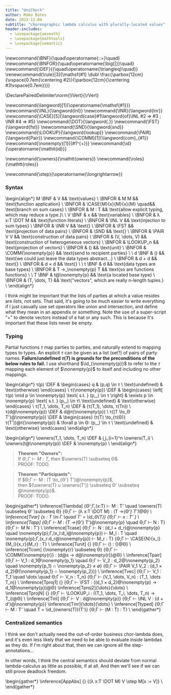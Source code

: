 ```yaml
---
title: "UniChorλ"
author: Mako Bates
date: 2023-12-04
subtitle: "choreographic lambda calculus with plurally-located values"
header-includes:
  - \usepackage{amsmath}
  - \usepackage{mathtools}
  - \usepackage{semantic}
---
```

\newcommand{\BNF}{\quad\operatorname{::=}\quad}
\newcommand{\BNFOR}{\quad\operatorname{\big{|}}\quad}
\newcommand{\DEF}{{\quad\operatorname{\triangleq}\quad}}
\renewcommand{\rule}[3]{\mathsf{#1} \dubl \frac{\parbox{12cm}{\vspace{0.7em}\centering #2}}{\parbox{12cm}{\centering #3\vspace{0.7em}}}}

\DeclarePairedDelimiter\norm{\lVert}{\rVert}

\newcommand{\langword}[1]{\operatorname{\mathsf{#1}}}
\newcommand{\INL}{\langword{Inl}}
\newcommand{\INR}{\langword{Inr}}
\newcommand{\CASE}[5]{\langword{case}#1\langword{of}\INL #2 ⇒ #3 ; \INR #4 ⇒ #5}
\newcommand{\DOT}{\langword{.}}
\newcommand{\FST}{\langword{fst}}
\newcommand{\SND}{\langword{snd}}
\newcommand{\LOOKUP}{\langword{lookup}}
\newcommand{\PAIR}{\langword{Pair}}
\newcommand{\COMM}[1]{\langword{com}_{#1}}
\newcommand{\nonempty}[1]{{#1^{+}}}
\newcommand{\id}{\operatorname{\mathit{id}}}

\newcommand{\owners}{\mathtt{owners}}
\newcommand{\roles}{\mathtt{roles}}

\newcommand{\step}{\operatorname{\longrightarrow}}

### Syntax

\begin{align*}
M  \BNF   &  V                       && \text{values}          \\
   \BNFOR &  M M                     && \text{function application}          \\
   \BNFOR &  \CASE{M}{x}{M}{x}{M}    \quad&& \text{branch on sum cases}          \\
   \BNFOR &  M : T                   && \text{allow explicit typing, which may reduce a type.}\\
                                            \\
V  \BNF   &  x                       && \text{variables}          \\
   \BNFOR &  λ x:T \DOT M            && \text{function literals}          \\
   \BNFOR &  \INL V                  && \text{injection to sum types}           \\
   \BNFOR &  \INR V                  && \text{}           \\
   \BNFOR &  \FST                    && \text{projection of data pairs}           \\
   \BNFOR &  \SND                    && \text{}           \\
   \BNFOR &  \PAIR V V               && \text{construction of data pairs}           \\
   \BNFOR &  (V, \dots, V)           && \text{construction of heterogeneous vectors}           \\
   \BNFOR &  \LOOKUP_n               && \text{projection of vectors}           \\
   \BNFOR &  ()                      && \text{unit}          \\
   \BNFOR &  \COMM{\nonempty{p}}     && \text{send to recipient parties}            \\
                                            \\
d  \BNF   &  ()                      && \text{we could just leave the data types abstract...}           \\
   \BNFOR &  d + d                   && \text{}           \\
   \BNFOR &  d × d                   && \text{}           \\
                                            \\
t  \BNF   &  d                       && \text{data types are base types}            \\
   \BNFOR &  T →_\nonempty{p} T      && \text{so are functions functions}         \\
   \\
T  \BNF   &  t@\nonempty{p}          && \text{a located base type}             \\
   \BNFOR &  (T, \dots, T)           && \text{"vectors", which are really n-length tuples.}  \\
\end{align*}



I think might be important that the lists of parties at which a value resides
are _lists_, not sets.
That said, it's going to be much easier to write everything if I just casually
use set operators
like union and intersection, and define what they mean in an appendix or something.
Note the use of a super-script "+" to denote vectors instead of a hat or any such.
This is because it's important that these lists never be empty.



### Typing

Partial functions $τ$ map parties to parties,
and naturally extend to mapping types to types.
An explicit $τ$ can be given as a list (set?) of pairs of party names.
**Failure/undefined $τ(T)$ is grounds for the preconditions of the below rules to fail.**
I use shorthand $\id_{\nonempty{p}}$ to refer to the $τ$ mapping each element of $\nonempty{p}$
to itself and including no other mappings.

\begin{align*}
τ(p) \DEF & \begin{cases}
             q                & (p,q) \in τ \\
             \text{undefined} & \text{otherwise}
             \end{cases} \\
τ(\nonempty{p}) \DEF & \begin{cases}
                       \left[ τ(p) \mid p \in \nonempty{p} \text{ s.t. } (p,\_) \in τ \right]
                         & \exists p \in \nonempty{p} \text{ s.t. } (p,\_) \in τ\\
                       \text{undefined}    & \text{otherwise}
                       \end{cases} \\
τ(T_1, \dots, T_n) \DEF & (τ(T_1), \dots, τ(Tn))  \\
τ(d@\nonempty{p}) \DEF & d@τ(\nonempty{p}) \\
τ((T \to_Θ T')@\nonempty{p}) \DEF & \begin{cases}
                                    (τ(T) \to_{τ(Θ)} τ(T'))@τ(\nonempty{p})
                                      & \forall p \in Θ: (p,\_) \in τ  \\
                                    \text{undefined}    & \text{otherwise}
                                    \end{cases}
\end{align*}

\begin{align*}
\owners(T_1, \dots, T_n) \DEF & ⋃_{i=1}^n \owners(T_i) \\
\owners(t@\nonempty{p}) \DEF & \nonempty{p} \\
\end{align*}

> **Theorem "Owners":**  
> If $Θ;Γ ⊢ M : T$, then $\owners(T) \subseteq Θ$.  
> PROOF: TODO.

> **Theorem "Participants":**  
> If $Θ;Γ ⊢ M : (T \to_{Θ'} T')@\nonempty{p}$,  
> then $(\owners(T) ∪ \owners(T')) \subseteq Θ' \subseteq @\nonempty{p}$.  
> PROOF: TODO.

\begin{gather*}
\inference[Tlambda]
          {Θ';Γ,(x:T) ⊢ M : T' \quad \owners(T) \subseteq Θ' \subseteq Θ}
          {Θ;Γ ⊢ (λ x:T \DOT M) : (T →_{Θ'} T')@Θ}
          \\
\inference[Tvar]
          {x : T \in Γ \quad T' = \id_Θ(T)}
          {Θ;Γ ⊢ x : T' }
          \\
\inference[Tapp]
          {Θ;Γ ⊢ M : (T →_{Θ'} T')@\nonempty{p} \quad
           Θ;Γ ⊢ N : T}
          {Θ;Γ ⊢ M N : T'}
          \\
\inference[Tcase]
          {Θ;Γ ⊢ N : (d_l + d_r)@\nonempty{p} \quad
           \nonempty{p};Γ,(x_l:d_l@\nonempty{p}) ⊢ M_l : T \quad
           \nonempty{p};Γ,(x_r:d_r@\nonempty{p}) ⊢ M_r : T}
          {Θ;Γ ⊢ \CASE{N}{x_l}{M_l}{x_r}{M_r} : T}
          \\
\inference[Tunit]
          {}
          {Θ;Γ ⊢ () : ()@Θ}
          \\
\inference[Tcom]
          {\nonempty{r} \subseteq Θ}
          {Θ;Γ ⊢ \COMM{\nonempty{r}} : (d@s → d@\nonempty{r})@Θ}
          \\
\inference[Tpair]
          {Θ;Γ ⊢ V_1 : d_1@\nonempty{p_1} \quad
           Θ;Γ ⊢ V_2 : d_2@\nonempty{p_2} \quad
           \nonempty{p_1} ∩ \nonempty{p_2} ≠ ∅}
          {Θ;Γ ⊢ \PAIR V_1 V_2 : (d_1 × d_2)@(\nonempty{p_1} ∩ \nonempty{p_2})}
          \\
\inference[Tvec]
          {Θ;Γ ⊢ V_1 : T_1 \quad \dots \quad Θ;Γ ⊢ V_n : T_n}
          {Θ;Γ ⊢ (V_1, \dots, V_n) : (T_1, \dots T_n)}
          \\
\inference[Tproj1]
          {}
          {Θ;Γ ⊢ \FST : ((d_1 × d_2)@\nonempty{p} → d_1@\nonempty{p})@Θ}
\inference[Tproj2]{\dots}{\dots}
          \\
\inference[TprojN]
          {}
          {Θ;Γ ⊢ \LOOKUP_i : ((T_1, \dots, T_i, \dots, T_n) → T_i)@Θ}
          \\
\inference[Tinl]
          {Θ;Γ ⊢ V : d@\nonempty{p}}
          {Θ;Γ ⊢ \INL V : (d + d')@\nonempty{p}}
\inference[Tinr]{\dots}{\dots}
          \\
\inference[Ttyped]
          {Θ;Γ ⊢ M : T' \quad T = \id_{owners(T)}(T')}
          {Θ;Γ ⊢ (M : T) : T}
          \\
\end{gather*}




### Centralized semantics

I think we don't actually need the out-of-order business chor-lambda does,
and it's even less likely that we need to be able to evaluate inside lambdas as they do.
If I'm right about that, then we can ignore all the step-annotations...

In other words, I think the central semantics should deviate from normal lambda-calculus
as little as possible, if at all.
And then we'll see if we can still prove deadlock freedom.

\begin{gather*}
\inference[AppAbs]
          {}
          {(λ x:T \DOT M) V \step M[x := V]}
          \\
\end{gather*}


